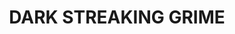 ---
title: "DARK  STREAKING GRIME"
price: "TBA"
desc: "Opis nije dostupan"
img_path: "/assets/img/A.MIG-1206.jpg"
brand: AMMO
available: true
cat: "weathering"
subcat: "ENAMEL STREAKING EFFECTS (35 mL)"
subsubcat: "SS"
---